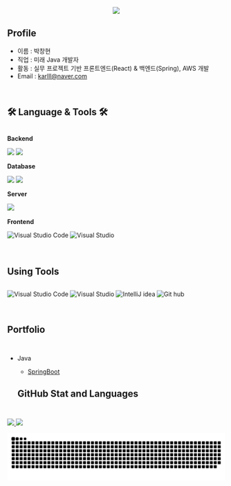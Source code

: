 <p align='center'>
  <a href="https://github.com/ch9729">
    <img src="https://capsule-render.vercel.app/api?type=venom&height=270&color=gradient&text=ChangHyun's%20Lecture%20Repository%&fontColor=005174&fontSize=40&animation=blinking"/>
  </a>
</p>

## Profile
- 이름 : 박창현
- 직업 : 미래 Java 개발자
- 활동 : 실무 프로젝트 기반 프론트엔드(React) & 백엔드(Spring), AWS 개발
- Email : karlll@naver.com


</br>

## 🛠 Language & Tools 🛠
<div style="display:flex; flex-direction:column; align-items:flex-start;">
    <!-- Backend -->
    <p><strong>Backend</strong></p>
    <div>
        <img src="https://img.shields.io/badge/Java-007396?style=for-the-badge&logo=Java&logoColor=white"> 
        <img src="https://img.shields.io/badge/Spring Boot-6DB33F?style=for-the-badge&logo=spring boot&logoColor=white"> 
    </div>
    <!-- Database -->
    <p><strong>Database</strong></p>
    <div>
        <img src="https://img.shields.io/badge/oracle-F80000?style=for-the-badge&logo=oracle&logoColor=white"> 
        <img src="https://img.shields.io/badge/mysql-4479A1?style=for-the-badge&logo=mysql&logoColor=white"> 
    </div>
    <!-- Server -->
    <p><strong>Server</strong></p>
    <div>
        <img src="https://img.shields.io/badge/apache tomcat-F8DC75?style=for-the-badge&logo=apachetomcat&logoColor=black">
    </div>
    <!-- Frontend -->
    <p><strong>Frontend</strong></p>
    <div>
        <img src="https://img.shields.io/badge/html5-E34F26?style=flat-square&logo=html5&logoColor=white" title="Visual Studio Code"> 
        <img src="https://img.shields.io/badge/css-1572B6?style=flat-square&logo=css3&logoColor=white"  title="Visual Studio"> 
    </div>
<br><br>

## Using Tools
<p align='left'>
    <img height="40" src="https://img.icons8.com/?size=100&id=9OGIyU8hrxW5&format=png&color=000000" title="Visual Studio Code">
    <img height="40" src="https://img.icons8.com/?size=100&id=y7WGoWNuIWac&format=png&color=000000" title="Visual Studio">
    <img height="40" src="https://img.icons8.com/?size=100&id=61466&format=png&color=000000" title="IntelliJ idea">
    <img height="40" src="https://img.icons8.com/?size=100&id=E2KVOMc77Geo&format=png&color=000000" title="Git hub">
    <br><br>

## Portfolio
- Java
    - [SpringBoot](https://github.com/ch9729/basic-springboot-2024)

  ## GitHub Stat and Languages
<p align='center'>
  <a href="https://github.com/ch9729">
    <img src="https://github-readme-stats.vercel.app/api?username=ch9729&theme=onelight&show_icons=true"/>
    <img src="https://github-readme-stats.vercel.app/api/top-langs/?username=ch9729&theme=onelight&layout=compact"/>
  </a>
</p>
<img src="https://raw.githubusercontent.com/Platane/snk/output/github-contribution-grid-snake.svg" />




<!--
**ch9729/ch9729** is a ✨ _special_ ✨ repository because its `README.md` (this file) appears on your GitHub profile.

Here are some ideas to get you started:

- 🔭 I’m currently working on ...
- 🌱 I’m currently learning ...
- 👯 I’m looking to collaborate on ...
- 🤔 I’m looking for help with ...
- 💬 Ask me about ...
- 📫 How to reach me: ...
- 😄 Pronouns: ...
- ⚡ Fun fact: ...
-->
